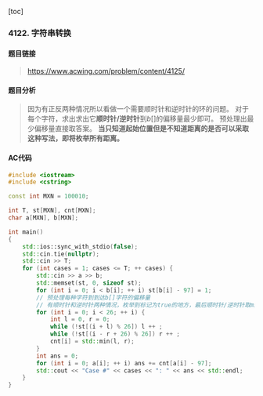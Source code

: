 [toc]
### 4122. 字符串转换 
#### 题目链接
> https://www.acwing.com/problem/content/4125/
#### 题目分析
> 因为有正反两种情况所以看做一个需要顺时针和逆时针的环的问题。
> 对于每个字符，求出求出它**顺时针/逆时针**到$b[]$的偏移量最少即可。
> 预处理出最少偏移量直接取答案。
> **当只知道起始位置但是不知道距离的是否可以采取这种写法，即将枚举所有距离。**
#### AC代码
```c++
#include <iostream>
#include <cstring>

const int MXN = 100010;

int T, st[MXN], cnt[MXN];
char a[MXN], b[MXN];

int main()
{
    std::ios::sync_with_stdio(false);
    std::cin.tie(nullptr);
    std::cin >> T;
    for (int cases = 1; cases <= T; ++ cases) {
        std::cin >> a >> b;
        std::memset(st, 0, sizeof st);
        for (int i = 0; i < b[i]; ++ i) st[b[i] - 97] = 1;
        // 预处理每种字符到到达b[]字符的偏移量
        // 有顺时针和逆时针两种情况，枚举到标记为true的地方，最后顺时针/逆时针取min
        for (int i = 0; i < 26; ++ i) {
            int l = 0, r = 0;
            while (!st[(i + l) % 26]) l ++ ;
            while (!st[(i - r + 26) % 26]) r ++ ;
            cnt[i] = std::min(l, r);
        }
        int ans = 0;
        for (int i = 0; a[i]; ++ i) ans += cnt[a[i] - 97];
        std::cout << "Case #" << cases << ": " << ans << std::endl;
    }   
}
```